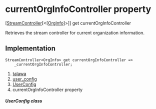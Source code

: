 
<div>

# currentOrgInfoController property

</div>



[[StreamController](https://api.flutter.dev/flutter/dart-async/StreamController-class.html)[\<[[OrgInfo](../../models_organization_org_info/OrgInfo-class.html)]\>]]
get currentOrgInfoController



Retrieves the stream controller for current organization information.



## Implementation

``` language-dart
StreamController<OrgInfo> get currentOrgInfoController =>
    _currentOrgInfoController;
```








1.  [talawa](../../index.html)
2.  [user_config](../../services_user_config/)
3.  [UserConfig](../../services_user_config/UserConfig-class.html)
4.  currentOrgInfoController property

##### UserConfig class







